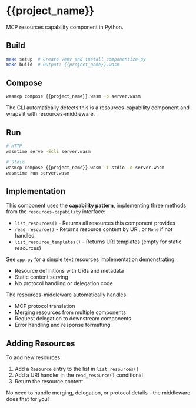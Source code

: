 # {{project_name}}

MCP resources capability component in Python.

## Build

```bash
make setup  # Create venv and install componentize-py
make build  # Output: {{project_name}}.wasm
```

## Compose

```bash
wasmcp compose {{project_name}}.wasm -o server.wasm
```

The CLI automatically detects this is a resources-capability component and wraps it with resources-middleware.

## Run

```bash
# HTTP
wasmtime serve -Scli server.wasm

# Stdio
wasmcp compose {{project_name}}.wasm -t stdio -o server.wasm
wasmtime run server.wasm
```

## Implementation

This component uses the **capability pattern**, implementing three methods from the `resources-capability` interface:

- `list_resources()` - Returns all resources this component provides
- `read_resource()` - Returns resource content by URI, or `None` if not handled
- `list_resource_templates()` - Returns URI templates (empty for static resources)

See `app.py` for a simple text resources implementation demonstrating:
- Resource definitions with URIs and metadata
- Static content serving
- No protocol handling or delegation code

The resources-middleware automatically handles:
- MCP protocol translation
- Merging resources from multiple components
- Request delegation to downstream components
- Error handling and response formatting

## Adding Resources

To add new resources:

1. Add a `Resource` entry to the list in `list_resources()`
2. Add a URI handler in the `read_resource()` conditional
3. Return the resource content

No need to handle merging, delegation, or protocol details - the middleware does that for you!
